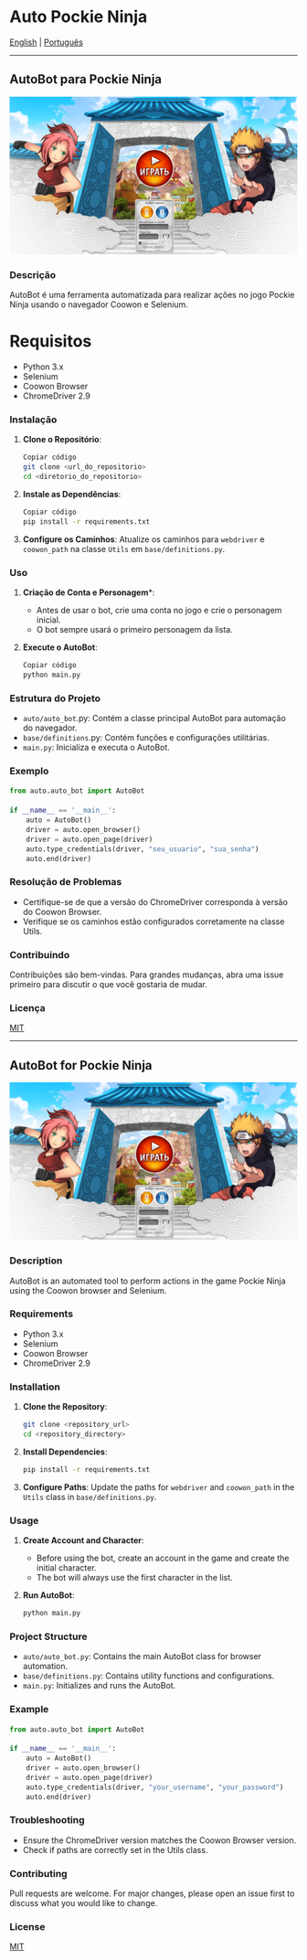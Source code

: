 # Auto Pockie Ninja

[English](#english-section) | [Português](#portugues-section)

---

<div id="portuguese-content">

<h2 id="portugues-section">AutoBot para Pockie Ninja</h2>

<img src="assets/images/doc/initial.png">

### Descrição
AutoBot é uma ferramenta automatizada para realizar ações no jogo Pockie Ninja usando o navegador Coowon e Selenium.

# Requisitos
- Python 3.x
- Selenium
- Coowon Browser
- ChromeDriver 2.9

### Instalação
1. **Clone o Repositório**:
    ```bash
    Copiar código
    git clone <url_do_repositorio>
    cd <diretorio_do_repositorio>
    ```

2. **Instale as Dependências**:
    ```bash
    Copiar código
    pip install -r requirements.txt
    ```

3. **Configure os Caminhos**:
Atualize os caminhos para `webdriver` e `coowon_path` na classe `Utils` em `base/definitions.py`.

### Uso
1. **Criação de Conta e Personagem***:
    - Antes de usar o bot, crie uma conta no jogo e crie o personagem inicial.
   - O bot sempre usará o primeiro personagem da lista.

1. **Execute o AutoBot**:
    ```bash
    Copiar código
    python main.py
    ```

### Estrutura do Projeto
- `auto/auto_bot`.py: Contém a classe principal AutoBot para automação do navegador.
- `base/definitions`.py: Contém funções e configurações utilitárias.
- `main.py`: Inicializa e executa o AutoBot.

### Exemplo

```python
from auto.auto_bot import AutoBot

if __name__ == '__main__':
    auto = AutoBot()
    driver = auto.open_browser()
    driver = auto.open_page(driver)
    auto.type_credentials(driver, "seu_usuario", "sua_senha")
    auto.end(driver)
```

### Resolução de Problemas
- Certifique-se de que a versão do ChromeDriver corresponda à versão do Coowon Browser.
- Verifique se os caminhos estão configurados corretamente na classe Utils.

### Contribuindo
Contribuições são bem-vindas. Para grandes mudanças, abra uma issue primeiro para discutir o que você gostaria de mudar.

### Licença
[MIT](https://opensource.org/license/mit)

---

</div>

<div id="english-content">
<h2 id="english-section">AutoBot for Pockie Ninja</h2>

<img src="assets/images/doc/initial.png">

### Description
AutoBot is an automated tool to perform actions in the game Pockie Ninja using the Coowon browser and Selenium.

### Requirements
- Python 3.x
- Selenium
- Coowon Browser
- ChromeDriver 2.9

### Installation
1. **Clone the Repository**:
    ```bash
    git clone <repository_url>
    cd <repository_directory>
    ```

2. **Install Dependencies**:
    ```bash
    pip install -r requirements.txt
    ```

3. **Configure Paths**:
    Update the paths for `webdriver` and `coowon_path` in the `Utils` class in `base/definitions.py`.

### Usage
1. **Create Account and Character**:
    - Before using the bot, create an account in the game and create the initial character.
    - The bot will always use the first character in the list.

1. **Run AutoBot**:
    ```bash
    python main.py
    ```

### Project Structure
- `auto/auto_bot.py`: Contains the main AutoBot class for browser automation.
- `base/definitions.py`: Contains utility functions and configurations.
- `main.py`: Initializes and runs the AutoBot.

### Example
```python
from auto.auto_bot import AutoBot

if __name__ == '__main__':
    auto = AutoBot()
    driver = auto.open_browser()
    driver = auto.open_page(driver)
    auto.type_credentials(driver, "your_username", "your_password")
    auto.end(driver)
```
### Troubleshooting
- Ensure the ChromeDriver version matches the Coowon Browser version.
- Check if paths are correctly set in the Utils class.
### Contributing
Pull requests are welcome. For major changes, please open an issue first to discuss what you would like to change.

### License
[MIT](https://opensource.org/license/mit)

</div>
